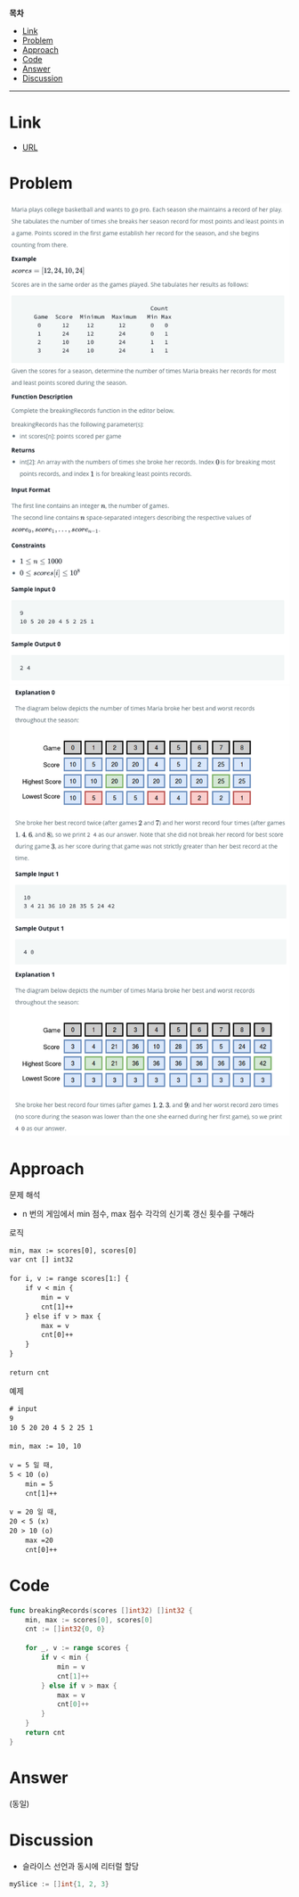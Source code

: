**목차**

- [Link](#link)
- [Problem](#problem)
- [Approach](#approach)
- [Code](#code)
- [Answer](#answer)
- [Discussion](#discussion)

---

# Link

- [URL](https://www.hackerrank.com/challenges/breaking-best-and-worst-records/problem)

# Problem

![](/.uploads/2021-08-03-22-50-56.png)
![](/.uploads/2021-08-03-22-51-05.png)

# Approach

문제 해석

- n 번의 게임에서 min 점수, max 점수 각각의 신기록 갱신 횟수를 구해라

로직

``` txt
min, max := scores[0], scores[0]
var cnt [] int32

for i, v := range scores[1:] {
    if v < min {
        min = v
        cnt[1]++
    } else if v > max {
        max = v
        cnt[0]++
    }
}

return cnt
```

예제

``` txt
# input
9
10 5 20 20 4 5 2 25 1

min, max := 10, 10

v = 5 일 때,
5 < 10 (o)
    min = 5
    cnt[1]++

v = 20 일 때,
20 < 5 (x)
20 > 10 (o)
    max =20
    cnt[0]++

```

# Code

``` go
func breakingRecords(scores []int32) []int32 {
    min, max := scores[0], scores[0]
    cnt := []int32{0, 0}
    
    for _, v := range scores {
        if v < min {
            min = v
            cnt[1]++
        } else if v > max {
            max = v
            cnt[0]++
        }
    }
    return cnt
}
```

# Answer

(동일)

# Discussion

- 슬라이스 선언과 동시에 리터럴 할당

``` go
mySlice := []int{1, 2, 3}
```
